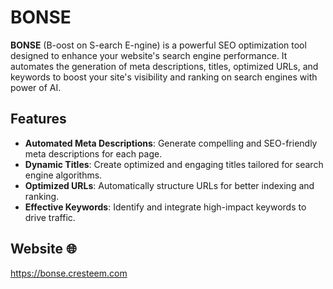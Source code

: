 # BONSE

**BONSE** (B-oost on S-earch E-ngine) is a powerful SEO optimization tool designed to enhance your website's search engine performance. It automates the generation of meta descriptions, titles, optimized URLs, and keywords to boost your site's visibility and ranking on search engines with power of AI.

## Features

- **Automated Meta Descriptions**: Generate compelling and SEO-friendly meta descriptions for each page.
- **Dynamic Titles**: Create optimized and engaging titles tailored for search engine algorithms.
- **Optimized URLs**: Automatically structure URLs for better indexing and ranking.
- **Effective Keywords**: Identify and integrate high-impact keywords to drive traffic.

## Website 🌐

https://bonse.cresteem.com
